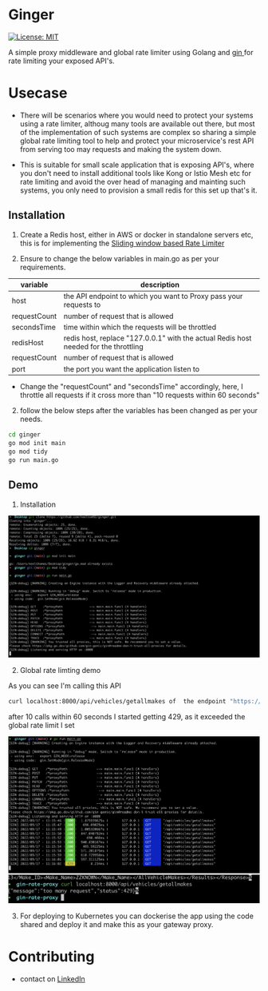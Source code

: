 # Ginger

[![License: MIT](https://img.shields.io/badge/License-MIT-yellow.svg)](https://opensource.org/licenses/MIT)


A simple proxy middleware and global rate limiter using Golang and  [ gin ](https://github.com/gin-gonic/gin) for rate limiting your exposed API's.

# Usecase

- There will be scenarios where you would need to protect your systems using a rate limiter, althoug many tools are available out there, but most of the implementation of such systems are complex so sharing a simple global rate limiting tool to help and protect your microservice's rest API from serving too may requests and making the system down.

- This is suitable for small scale application that is exposing API's, where you don't need to install additional tools like Kong or Istio Mesh etc for rate limiting and avoid the over head of managing and mainting such systems, you only need to provision a small redis for this set up that's it.

## Installation

1. Create a Redis host, either in AWS or docker in standalone servers etc, this is for implementing the [ Sliding window based Rate Limiter ](https://www.codementor.io/@arpitbhayani/system-design-sliding-window-based-rate-limiter-157x7sburi)

2. Ensure to change the below variables in main.go as per your requirements.

| variable  | description |
| ------------- | ------------- |
|  host         | the API endpoint to which you want to Proxy pass your requests to  |
| requestCount  | number of request that is allowed  |
| secondsTime   | time within which the requests will be throttled  |
| redisHost     | redis host, replace "127.0.0.1" with the actual Redis host needed for the throttling    |
| requestCount  | number of request that is allowed  |
| port          | the port you want the application listen to  |


- Change the "requestCount" and "secondsTime" accordingly, here, I throttle all requests if it cross more than "10 requests within 60 seconds"

2. follow the below steps after the variables has been changed as per your needs.

```bash
cd ginger
go mod init main
go mod tidy
go run main.go
```

## Demo

1. Installation

![Screenshot](screenshots/demo.png)

2. Global rate limting demo

As you can see I'm calling this API

```bash
curl localhost:8000/api/vehicles/getallmakes of  the endpoint "https://vpic.nhtsa.dot.gov/"
```
after 10 calls within 60 seconds I started getting 429, as it exceeded the global rate limit I set


![Screenshot](screenshots/rate.png)
![Screenshot](screenshots/429.png)

3. For deploying to Kubernetes you can dockerise the app using the code shared and deploy it and make this as your gateway proxy.



# Contributing
- contact on [LinkedIn](https://www.linkedin.com/in/neel-thomas-646a27131/)

